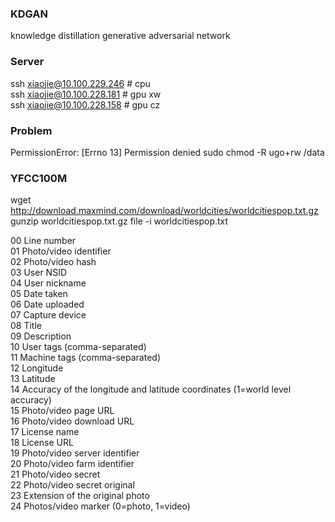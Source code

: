 ### KDGAN

knowledge distillation generative adversarial network  

### Server

ssh xiaojie@10.100.229.246 # cpu   
ssh xiaojie@10.100.228.181 # gpu xw  
ssh xiaojie@10.100.228.158 # gpu cz 

### Problem
PermissionError: [Errno 13] Permission denied
sudo chmod -R ugo+rw /data


### YFCC100M

wget http://download.maxmind.com/download/worldcities/worldcitiespop.txt.gz
gunzip worldcitiespop.txt.gz
file -i worldcitiespop.txt

00 Line number  
01 Photo/video identifier  
02 Photo/video hash  
03 User NSID  
04 User nickname  
05 Date taken  
06 Date uploaded  
07 Capture device  
08 Title  
09 Description  
10 User tags (comma-separated)  
11 Machine tags (comma-separated)  
12 Longitude  
13 Latitude  
14 Accuracy of the longitude and latitude coordinates (1=world level accuracy)  
15 Photo/video page URL  
16 Photo/video download URL  
17 License name  
18 License URL  
19 Photo/video server identifier  
20 Photo/video farm identifier  
21 Photo/video secret  
22 Photo/video secret original  
23 Extension of the original photo  
24 Photos/video marker (0=photo, 1=video)  



